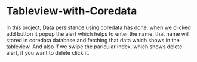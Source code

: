# Tableview-with-Coredata

In this project, Data persistance using coredata has done.
when we clicked add button it popup the alert which helps to enter the name.
that name will stored in coredata database and fetching that data which shows in the tableview.
And also if we swipe the paricular index, which shows delete alert, if you want to delete click it.
